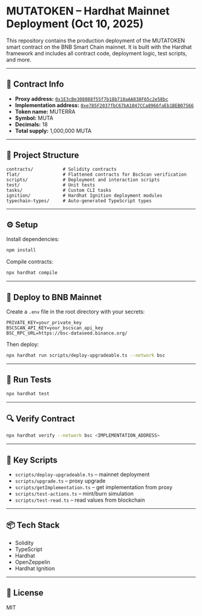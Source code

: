 # MUTATOKEN – Hardhat Mainnet Deployment (Oct 10, 2025)

This repository contains the production deployment of the MUTATOKEN smart contract on the BNB Smart Chain mainnet. It is built with the Hardhat framework and includes all contract code, deployment logic, test scripts, and more.

---

## 📜 Contract Info

- **Proxy address:** [`0x1E3cBe308888f55f7b18b718aAA838F65c2e58bc`](https://bscscan.com/address/0x1E3cBe308888f55f7b18b718aAA838F65c2e58bc)
- **Implementation address:** [`0xe785F2037fbC67bA1047CCa8966faEb1BEB07566`](https://bscscan.com/address/0xe785F2037fbC67bA1047CCa8966faEb1BEB07566)
- **Token name:** MUTERRA  
- **Symbol:** MUTA  
- **Decimals:** 18  
- **Total supply:** 1,000,000 MUTA  

---

## 📁 Project Structure

```
contracts/           # Solidity contracts  
flat/                # Flattened contracts for BscScan verification  
scripts/             # Deployment and interaction scripts  
test/                # Unit tests  
tasks/               # Custom CLI tasks  
ignition/            # Hardhat Ignition deployment modules  
typechain-types/     # Auto-generated TypeScript types  
```

---

## ⚙️ Setup

Install dependencies:

```bash
npm install
```

Compile contracts:

```bash
npx hardhat compile
```

---

## 🚀 Deploy to BNB Mainnet

Create a `.env` file in the root directory with your secrets:

```
PRIVATE_KEY=your_private_key
BSCSCAN_API_KEY=your_bscscan_api_key
BSC_RPC_URL=https://bsc-dataseed.binance.org/
```

Then deploy:

```bash
npx hardhat run scripts/deploy-upgradeable.ts --network bsc
```

---

## 🧪 Run Tests

```bash
npx hardhat test
```

---

## 🔍 Verify Contract

```bash
npx hardhat verify --network bsc <IMPLEMENTATION_ADDRESS>
```

---

## 🧼 Key Scripts

- `scripts/deploy-upgradeable.ts` – mainnet deployment  
- `scripts/upgrade.ts` – proxy upgrade  
- `scripts/getImplementation.ts` – get implementation from proxy  
- `scripts/test-actions.ts` – mint/burn simulation  
- `scripts/test-read.ts` – read values from blockchain  

---

## 📦 Tech Stack

- Solidity  
- TypeScript  
- Hardhat  
- OpenZeppelin  
- Hardhat Ignition  

---

## 📜 License

MIT